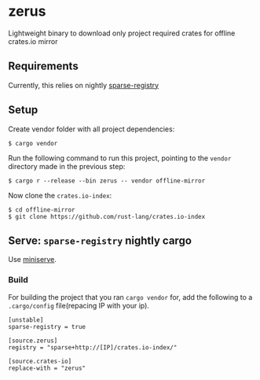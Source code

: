 # zerus

Lightweight binary to download only project required crates for offline crates.io mirror

## Requirements
Currently, this relies on nightly [sparse-registry](https://blog.rust-lang.org/2022/06/22/sparse-registry-testing.html)

## Setup
Create vendor folder with all project dependencies:
```
$ cargo vendor
```

Run the following command to run this project, pointing to the `vendor` directory made in the previous step:
```
$ cargo r --release --bin zerus -- vendor offline-mirror
```

Now clone the `crates.io-index`:
```
$ cd offline-mirror
$ git clone https://github.com/rust-lang/crates.io-index
```

## Serve: `sparse-registry` nightly cargo

Use [miniserve](https://github.com/svenstaro/miniserve).

### Build
For building the project that you ran `cargo vendor` for, add the following to a `.cargo/config` file(repacing IP with your ip).
```
[unstable]
sparse-registry = true

[source.zerus]
registry = "sparse+http://[IP]/crates.io-index/"

[source.crates-io]
replace-with = "zerus"
```
